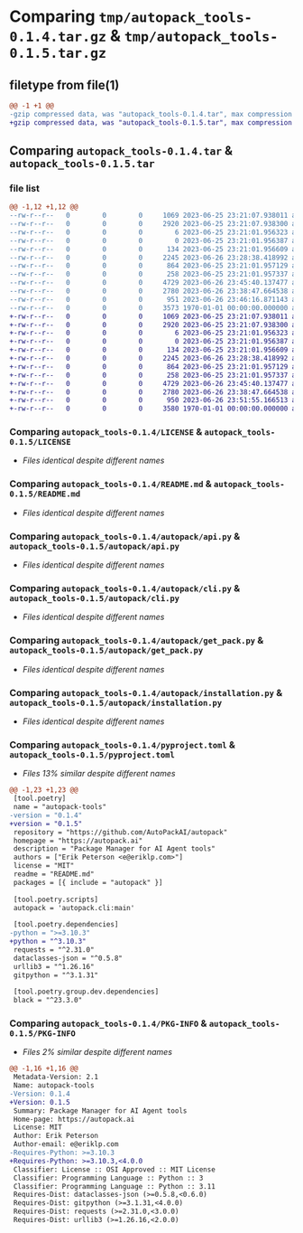 # Comparing `tmp/autopack_tools-0.1.4.tar.gz` & `tmp/autopack_tools-0.1.5.tar.gz`

## filetype from file(1)

```diff
@@ -1 +1 @@
-gzip compressed data, was "autopack_tools-0.1.4.tar", max compression
+gzip compressed data, was "autopack_tools-0.1.5.tar", max compression
```

## Comparing `autopack_tools-0.1.4.tar` & `autopack_tools-0.1.5.tar`

### file list

```diff
@@ -1,12 +1,12 @@
--rw-r--r--   0        0        0     1069 2023-06-25 23:21:07.938011 autopack_tools-0.1.4/LICENSE
--rw-r--r--   0        0        0     2920 2023-06-25 23:21:07.938300 autopack_tools-0.1.4/README.md
--rw-r--r--   0        0        0        6 2023-06-25 23:21:01.956323 autopack_tools-0.1.4/autopack/VERSION
--rw-r--r--   0        0        0        0 2023-06-25 23:21:01.956387 autopack_tools-0.1.4/autopack/__init__.py
--rw-r--r--   0        0        0      134 2023-06-25 23:21:01.956609 autopack_tools-0.1.4/autopack/__main__.py
--rw-r--r--   0        0        0     2245 2023-06-26 23:28:38.418992 autopack_tools-0.1.4/autopack/api.py
--rw-r--r--   0        0        0      864 2023-06-25 23:21:01.957129 autopack_tools-0.1.4/autopack/cli.py
--rw-r--r--   0        0        0      258 2023-06-25 23:21:01.957337 autopack_tools-0.1.4/autopack/errors.py
--rw-r--r--   0        0        0     4729 2023-06-26 23:45:40.137477 autopack_tools-0.1.4/autopack/get_pack.py
--rw-r--r--   0        0        0     2780 2023-06-26 23:38:47.664538 autopack_tools-0.1.4/autopack/installation.py
--rw-r--r--   0        0        0      951 2023-06-26 23:46:16.871143 autopack_tools-0.1.4/pyproject.toml
--rw-r--r--   0        0        0     3573 1970-01-01 00:00:00.000000 autopack_tools-0.1.4/PKG-INFO
+-rw-r--r--   0        0        0     1069 2023-06-25 23:21:07.938011 autopack_tools-0.1.5/LICENSE
+-rw-r--r--   0        0        0     2920 2023-06-25 23:21:07.938300 autopack_tools-0.1.5/README.md
+-rw-r--r--   0        0        0        6 2023-06-25 23:21:01.956323 autopack_tools-0.1.5/autopack/VERSION
+-rw-r--r--   0        0        0        0 2023-06-25 23:21:01.956387 autopack_tools-0.1.5/autopack/__init__.py
+-rw-r--r--   0        0        0      134 2023-06-25 23:21:01.956609 autopack_tools-0.1.5/autopack/__main__.py
+-rw-r--r--   0        0        0     2245 2023-06-26 23:28:38.418992 autopack_tools-0.1.5/autopack/api.py
+-rw-r--r--   0        0        0      864 2023-06-25 23:21:01.957129 autopack_tools-0.1.5/autopack/cli.py
+-rw-r--r--   0        0        0      258 2023-06-25 23:21:01.957337 autopack_tools-0.1.5/autopack/errors.py
+-rw-r--r--   0        0        0     4729 2023-06-26 23:45:40.137477 autopack_tools-0.1.5/autopack/get_pack.py
+-rw-r--r--   0        0        0     2780 2023-06-26 23:38:47.664538 autopack_tools-0.1.5/autopack/installation.py
+-rw-r--r--   0        0        0      950 2023-06-26 23:51:55.166513 autopack_tools-0.1.5/pyproject.toml
+-rw-r--r--   0        0        0     3580 1970-01-01 00:00:00.000000 autopack_tools-0.1.5/PKG-INFO
```

### Comparing `autopack_tools-0.1.4/LICENSE` & `autopack_tools-0.1.5/LICENSE`

 * *Files identical despite different names*

### Comparing `autopack_tools-0.1.4/README.md` & `autopack_tools-0.1.5/README.md`

 * *Files identical despite different names*

### Comparing `autopack_tools-0.1.4/autopack/api.py` & `autopack_tools-0.1.5/autopack/api.py`

 * *Files identical despite different names*

### Comparing `autopack_tools-0.1.4/autopack/cli.py` & `autopack_tools-0.1.5/autopack/cli.py`

 * *Files identical despite different names*

### Comparing `autopack_tools-0.1.4/autopack/get_pack.py` & `autopack_tools-0.1.5/autopack/get_pack.py`

 * *Files identical despite different names*

### Comparing `autopack_tools-0.1.4/autopack/installation.py` & `autopack_tools-0.1.5/autopack/installation.py`

 * *Files identical despite different names*

### Comparing `autopack_tools-0.1.4/pyproject.toml` & `autopack_tools-0.1.5/pyproject.toml`

 * *Files 13% similar despite different names*

```diff
@@ -1,23 +1,23 @@
 [tool.poetry]
 name = "autopack-tools"
-version = "0.1.4"
+version = "0.1.5"
 repository = "https://github.com/AutoPackAI/autopack"
 homepage = "https://autopack.ai"
 description = "Package Manager for AI Agent tools"
 authors = ["Erik Peterson <e@eriklp.com>"]
 license = "MIT"
 readme = "README.md"
 packages = [{ include = "autopack" }]
 
 [tool.poetry.scripts]
 autopack = 'autopack.cli:main'
 
 [tool.poetry.dependencies]
-python = ">=3.10.3"
+python = "^3.10.3"
 requests = "^2.31.0"
 dataclasses-json = "^0.5.8"
 urllib3 = "^1.26.16"
 gitpython = "^3.1.31"
 
 [tool.poetry.group.dev.dependencies]
 black = "^23.3.0"
```

### Comparing `autopack_tools-0.1.4/PKG-INFO` & `autopack_tools-0.1.5/PKG-INFO`

 * *Files 2% similar despite different names*

```diff
@@ -1,16 +1,16 @@
 Metadata-Version: 2.1
 Name: autopack-tools
-Version: 0.1.4
+Version: 0.1.5
 Summary: Package Manager for AI Agent tools
 Home-page: https://autopack.ai
 License: MIT
 Author: Erik Peterson
 Author-email: e@eriklp.com
-Requires-Python: >=3.10.3
+Requires-Python: >=3.10.3,<4.0.0
 Classifier: License :: OSI Approved :: MIT License
 Classifier: Programming Language :: Python :: 3
 Classifier: Programming Language :: Python :: 3.11
 Requires-Dist: dataclasses-json (>=0.5.8,<0.6.0)
 Requires-Dist: gitpython (>=3.1.31,<4.0.0)
 Requires-Dist: requests (>=2.31.0,<3.0.0)
 Requires-Dist: urllib3 (>=1.26.16,<2.0.0)
```

